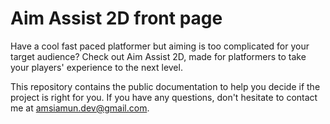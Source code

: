# Aim Assist 2D front page

Have a cool fast paced platformer but aiming is too complicated for your target audience?
Check out Aim Assist 2D, made for platformers to take your players' experience to the next level. 

This repository contains the public documentation to help you decide if the project is right for you. 
If you have any questions, don't hesitate to contact me at amsiamun.dev@gmail.com. 
